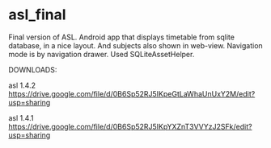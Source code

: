 asl_final
=========

Final version of ASL. Android app that displays timetable from sqlite database, in a nice layout. And subjects also shown in web-view. Navigation mode is by navigation drawer. Used SQLiteAssetHelper.

DOWNLOADS:
 
 asl 1.4.2 https://drive.google.com/file/d/0B6Sp52RJ5IKpeGtLaWhaUnUxY2M/edit?usp=sharing
 
 asl 1.4.1 https://drive.google.com/file/d/0B6Sp52RJ5IKpYXZnT3VVYzJ2SFk/edit?usp=sharing
 


